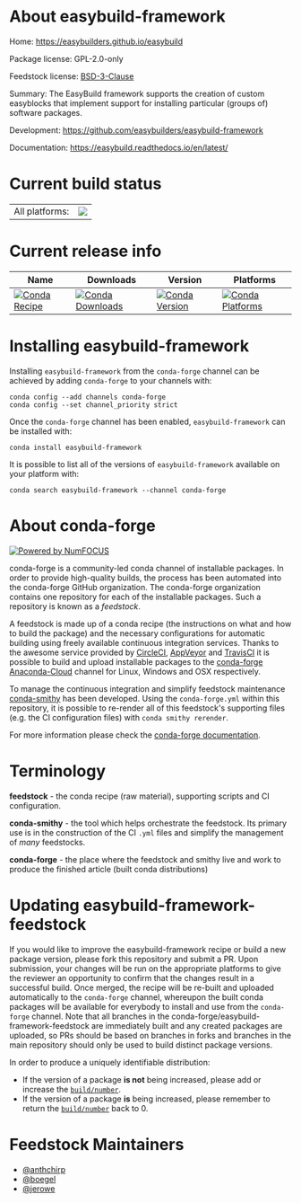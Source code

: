 About easybuild-framework
=========================

Home: https://easybuilders.github.io/easybuild

Package license: GPL-2.0-only

Feedstock license: [BSD-3-Clause](https://github.com/conda-forge/easybuild-framework-feedstock/blob/master/LICENSE.txt)

Summary: The EasyBuild framework supports the creation of custom easyblocks that implement support for installing particular (groups of) software packages.

Development: https://github.com/easybuilders/easybuild-framework

Documentation: https://easybuild.readthedocs.io/en/latest/

Current build status
====================


<table><tr><td>All platforms:</td>
    <td>
      <a href="https://dev.azure.com/conda-forge/feedstock-builds/_build/latest?definitionId=4779&branchName=master">
        <img src="https://dev.azure.com/conda-forge/feedstock-builds/_apis/build/status/easybuild-framework-feedstock?branchName=master">
      </a>
    </td>
  </tr>
</table>

Current release info
====================

| Name | Downloads | Version | Platforms |
| --- | --- | --- | --- |
| [![Conda Recipe](https://img.shields.io/badge/recipe-easybuild--framework-green.svg)](https://anaconda.org/conda-forge/easybuild-framework) | [![Conda Downloads](https://img.shields.io/conda/dn/conda-forge/easybuild-framework.svg)](https://anaconda.org/conda-forge/easybuild-framework) | [![Conda Version](https://img.shields.io/conda/vn/conda-forge/easybuild-framework.svg)](https://anaconda.org/conda-forge/easybuild-framework) | [![Conda Platforms](https://img.shields.io/conda/pn/conda-forge/easybuild-framework.svg)](https://anaconda.org/conda-forge/easybuild-framework) |

Installing easybuild-framework
==============================

Installing `easybuild-framework` from the `conda-forge` channel can be achieved by adding `conda-forge` to your channels with:

```
conda config --add channels conda-forge
conda config --set channel_priority strict
```

Once the `conda-forge` channel has been enabled, `easybuild-framework` can be installed with:

```
conda install easybuild-framework
```

It is possible to list all of the versions of `easybuild-framework` available on your platform with:

```
conda search easybuild-framework --channel conda-forge
```


About conda-forge
=================

[![Powered by
NumFOCUS](https://img.shields.io/badge/powered%20by-NumFOCUS-orange.svg?style=flat&colorA=E1523D&colorB=007D8A)](https://numfocus.org)

conda-forge is a community-led conda channel of installable packages.
In order to provide high-quality builds, the process has been automated into the
conda-forge GitHub organization. The conda-forge organization contains one repository
for each of the installable packages. Such a repository is known as a *feedstock*.

A feedstock is made up of a conda recipe (the instructions on what and how to build
the package) and the necessary configurations for automatic building using freely
available continuous integration services. Thanks to the awesome service provided by
[CircleCI](https://circleci.com/), [AppVeyor](https://www.appveyor.com/)
and [TravisCI](https://travis-ci.com/) it is possible to build and upload installable
packages to the [conda-forge](https://anaconda.org/conda-forge)
[Anaconda-Cloud](https://anaconda.org/) channel for Linux, Windows and OSX respectively.

To manage the continuous integration and simplify feedstock maintenance
[conda-smithy](https://github.com/conda-forge/conda-smithy) has been developed.
Using the ``conda-forge.yml`` within this repository, it is possible to re-render all of
this feedstock's supporting files (e.g. the CI configuration files) with ``conda smithy rerender``.

For more information please check the [conda-forge documentation](https://conda-forge.org/docs/).

Terminology
===========

**feedstock** - the conda recipe (raw material), supporting scripts and CI configuration.

**conda-smithy** - the tool which helps orchestrate the feedstock.
                   Its primary use is in the construction of the CI ``.yml`` files
                   and simplify the management of *many* feedstocks.

**conda-forge** - the place where the feedstock and smithy live and work to
                  produce the finished article (built conda distributions)


Updating easybuild-framework-feedstock
======================================

If you would like to improve the easybuild-framework recipe or build a new
package version, please fork this repository and submit a PR. Upon submission,
your changes will be run on the appropriate platforms to give the reviewer an
opportunity to confirm that the changes result in a successful build. Once
merged, the recipe will be re-built and uploaded automatically to the
`conda-forge` channel, whereupon the built conda packages will be available for
everybody to install and use from the `conda-forge` channel.
Note that all branches in the conda-forge/easybuild-framework-feedstock are
immediately built and any created packages are uploaded, so PRs should be based
on branches in forks and branches in the main repository should only be used to
build distinct package versions.

In order to produce a uniquely identifiable distribution:
 * If the version of a package **is not** being increased, please add or increase
   the [``build/number``](https://docs.conda.io/projects/conda-build/en/latest/resources/define-metadata.html#build-number-and-string).
 * If the version of a package **is** being increased, please remember to return
   the [``build/number``](https://docs.conda.io/projects/conda-build/en/latest/resources/define-metadata.html#build-number-and-string)
   back to 0.

Feedstock Maintainers
=====================

* [@anthchirp](https://github.com/anthchirp/)
* [@boegel](https://github.com/boegel/)
* [@jerowe](https://github.com/jerowe/)


